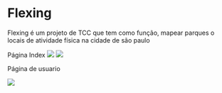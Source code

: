# Flexing
Flexing é um projeto de TCC que tem como função, mapear parques o locais de atividade física na cidade de são paulo

Página Index
<img src="https://i.imgur.com/wYIpR10.jpeg"/>
<img src="https://i.imgur.com/d7Esnt8.jpg"/>


Página de usuario

<img src="https://i.imgur.com/6Moi1YO.jpg"/>
